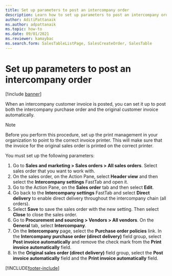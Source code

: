 ```yaml
---
title: Set up parameters to post an intercompany order
description: Learn how to set up parameters to post an intercompany order, including a step-by-step process for setting up parameters.
author: AditiPattanaik
ms.author: adpattanaik
ms.topic: how-to
ms.date: 09/01/2021
ms.reviewer: kamaybac
ms.search.form: SalesTableListPage, SalesCreateOrder, SalesTable
---
```


# Set up parameters to post an intercompany order

[!include [banner](../../includes/banner.md)]

When an intercompany customer invoice is posted, you can set it up to post both the intercompany purchase order and the original customer invoice automatically.

> [!NOTE]
> Before you perform this procedure, set up the print management in your organization to point to the correct invoice printer. This will make sure that the invoice for the original sales order is printed on the correct printer.

You must set up the following parameters:

1. Go to **Sales and marketing \> Sales orders \> All sales orders**. Select sales order that you want to work with.
1. On the sales order, on the Action Pane, select **Header view** and then select the **Intercompany settings** FastTab and open it.
1. Go to the Action Pane, on the **Sales order** tab and then select **Edit**.
1. Go back to the **Intercompany settings** FastTab and select **Direct delivery** to enable direct delivery throughout the intercompany chain (all orders).
1. Select **Save** to save the sales order with the new setting. Then select **Close** to close the sales order.
1. Go to **Procurement and sourcing \> Vendors \> All vendors**. On the **General** tab, select **Intercompany**.
1. On the **Intercompany** page, select the **Purchase order policies** link. In the **Intercompany purchase order (direct delivery)** field group, select **Post invoice automatically** and remove the check mark from the **Print invoice automatically** field.
1. In the **Original sales order (direct delivery)** field group, select the **Post invoice automatically** field and the **Print invoice automatically** field.

[!INCLUDE[footer-include](../../includes/footer-banner.md)]

